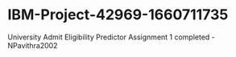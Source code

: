 # IBM-Project-42969-1660711735
University Admit Eligibility Predictor
Assignment 1 completed - NPavithra2002
